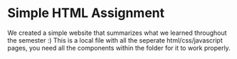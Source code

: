 # Simple HTML Assignment
We created a simple website that summarizes what we learned throughout the semester :)
This is a local file with all the seperate html/css/javascript pages, you need all the components within the folder for it to work properly.
